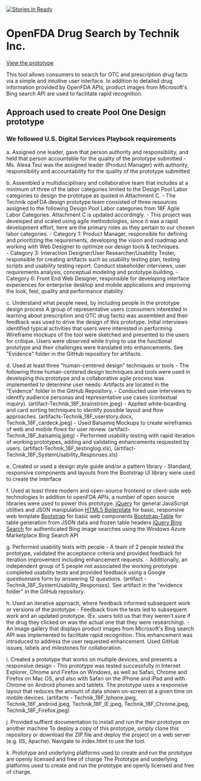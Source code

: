 [![Stories in Ready](https://badge.waffle.io/TechnikInc/openFDA-DesignPrototype.png?label=ready&title=Ready)](https://waffle.io/TechnikInc/openFDA-DesignPrototype)
# OpenFDA Drug Search by Technik Inc. 

[View the prototype](http://TechnikInc.github.io/openFDA-DesignPrototype)

This tool allows consumers to search for OTC and prescription drug facts via a simple and intuitive user interface. In addition to detailed drug information provided by OpenFDA APIs, product images from Microsoft's Bing search API are used to facilitate rapid recognition.

## Approach used to create Pool One Design prototype

### We followed U.S. Digital Services Playbook requirements

a. Assigned one leader, gave that person authority and responsibility, and held that person accountable for the quality of the prototype submitted
    - Ms. Alexa Tsui was the assigned leader (Product Manager) with authority, responsibility and accountability for the quality of the prototype submitted

b. Assembled a multidisciplinary and collaborative team that includes at a minimum of three of the labor categories  limited to the Design Pool Labor categories to design the prototype as quoted in Attachment C.
    - The Technik opeFDA design prototype team consisted of three resources assigned to the following Design Pool Labor categories from 18F Agile Labor Categories. Attachment C is updated accordingly.
    - This project was developed and scaled using agile methodologies, since it was a rapid development effort, here are the primary roles as they pertain to our chosen labor categories. 
        - Category 1: Product Manager, responsible for defining and prioritizing the requirements, developing the vision and roadmap and working with Web Designer to optimize our design tools & techniques.  
        - Category 3: Interaction Designer/User Researcher/Usability Tester, responsible for creating artifacts such as usability testing plan, testing scripts and usability testing report. Conduct stakeholder interviews, user requirements analysis, conceptual modeling and prototype building. 
        - Category 6: Front End Web Designer, responsible for developing interface experiences for enterprise desktop and mobile applications and improving the look, feel, quality and performance stability. 

 c. Understand what people need, by including people in the prototype design process
 A group of representative users (consumers interested in learning about prescription and OTC drug facts) was assembled and their feedback was used to drive the design of this prototype. Initial interviews identified typical activities that users were interested in performing. Wireframe mockups of the tool were sketched and presented to the users for critique. Users were observed while trying to use the functional prototype and their challenges were translated into enhancements. See "Evidence" folder in the GitHub repository for artifacts.

d. Used at least three "human-centered design" techniques or tools
    - The following three human-centered design techniques and tools were used in developing this prototype and a collaborative agile process was implemented to determine user needs: Artifacts are located in the "Evidence" folder in the GitHub Repository.
    - Conducted user interviews to identify audience personas and representative use cases (contextual inquiry). (artifact-Technik_18F_brainstrom.jpeg)
    - Applied white-boarding and card sorting techniques to identify possible layout and flow approaches. (artifacts-Technik_18F_userstory.docx, Technik_18F_cardeck.jpeg)
    - Used Balsamiq Mockups to create wireframes of web and mobile flows for user review. (artifact-Technik_18F_balsamiq.jpeg)
    - Performed usability testing with rapid iteration of working prototypes, adding and validating enhancements requested by users. (artifact-Technik_18F_testinglog.xls), (artifact-Technik_18F_SystemUsability_Responses.xls)

e. Created or used a design style guide and/or a pattern library
    - Standard, responsive components and layouts from the Bootstrap UI library were used to create the interface

f. Used at least three modern and open-source frontend or client-side web technologies
In addition to openFDA APIs, a number of open source libraries were used to power this prototype.
[jQuery](https://jquery.com/) for general JavaScript utilities and JSON manipulation
[HTML5 Boilerplate](https://github.com/h5bp/html5-boilerplate) for basic, responsive web template
[Bootstrap](http://getbootstrap.com/) for basic web components
[Bootstrap-Table](https://github.com/wenzhixin/bootstrap-table) for table generation from JSON data and frozen table headers
[jQuery Bing Search](http://cbenard.github.io/jquery-bingsearch/) for authenticated Bing image searches using the Windows Azure Marketplace Bing Search API

g. Performed usability tests with people
    - A team of 2 people tested the prototype, validated the acceptance criteria and provided feedback for iteration improvement including enhancement requests.
    - Additionally, an independent group of 5 people not associated the working prototype completed usability tests and provided feedback using a Google questionnaire form by answering 12 questions. (artifact -Technik_18F_SystemUsability_Responses). See artifact in the "evidence folder" in the GitHub repository.

h. Used an iterative approach, where feedback informed subsequent work or versions of the prototype
    - Feedback from the tests led to subsequent work and an updated prototype. (Ex. users told us that they weren't sure if the drug they clicked on was the actual one that they were researching). 
    - An image gallery that displays product images from Microsoft's Bing search API was implemented to facilitate rapid recognition. This enhancement was introduced to address the user requested enhancement. Used GitHub issues, labels and milestones for collaboration.

i. Created a prototype that works on multiple devices, and presents a responsive design
    - This prototype was tested successfully in Internet Explorer, Chrome and Firefox on Windows, as well as Safari, Chrome and Firefox on Mac OS, and also with Safari on the iPhone and iPad and with Chrome on Android phones and tablets. The prototype uses a responsive layout that reduces the amount of data shown on-screen at a given time on mobile devices. 
(artifacts - Technik_18F_Iphone.jpeg, Technik_18F_android.jpeg, Technik_18F_IE.jpeg, Technik_18F_Chrome.jpeg, Technik_18F_Firefox.jpeg)

j. Provided suffient documentation to install and run the their prototype on another machine
To deploy a copy of this prototype, simply clone this repository or download the ZIP file and deploy the project on a web server (e.g. IIS, Apache). Navigate to index.html to use the tool. 

k. Prototype and underlying platforms used to create and run the prototype are openly licensed and free of charge
The Prototype and underlying platforms used to create and run the prototype are openly licensed and free of charge.


